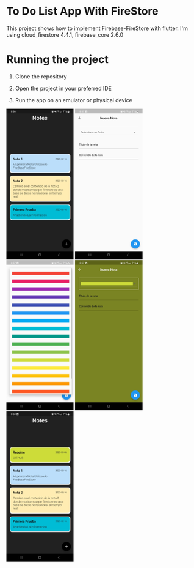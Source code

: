 # To Do List App With FireStore

This project shows how to implement Firebase-FireStore with flutter.
I'm using cloud_firestore 4.4.1, firebase_core 2.6.0

# Running the project

1. Clone the repository

2. Open the project in your preferred IDE

3. Run the app on an emulator or physical device

<p float="left">

<img src="web/icons/image_1.jpeg" width="35%" height="35%">
<img src="web/icons/image_2.jpeg" width="35%" height="35%">
<img src="web/icons/image_3.jpeg" width="35%" height="35%">
<img src="web/icons/image_4.jpeg" width="35%" height="35%">
<img src="web/icons/image_5.jpeg" width="35%" height="35%">